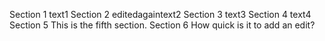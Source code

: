 Section 1
	text1
Section 2
	editedagaintext2
Section 3
	text3
Section 4
	text4
Section 5
	This is the fifth section.
Section 6
	How quick is it to add an edit?
